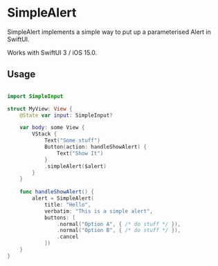 # SimpleAlert

SimpleAlert implements a simple way to put up a parameterised Alert in SwiftUI. 

Works with SwiftUI 3 / iOS 15.0.

## Usage

```swift

import SimpleInput

struct MyView: View {
    @State var input: SimpleInput?

    var body: some View {
        VStack {
            Text("Some stuff")
            Button(action: handleShowAlert) {
                Text("Show It")
            }
            .simpleAlert($alert)
        }
    }
    
    func handleShowAlert() {
        alert = SimpleAlert(
            title: "Hello",
            verbatim: "This is a simple alert",
            buttons: [
                .normal("Option A", { /* do stuff */ }),
                .normal("Option B", { /* do stuff */ }),
                .cancel
            ])
    }
}
```

 
